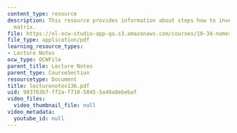 ```yaml
---
content_type: resource
description: This resource provides information about steps how to inverse of a square
  matrix.
file: https://ol-ocw-studio-app-qa.s3.amazonaws.com/courses/10-34-numerical-methods-applied-to-chemical-engineering-fall-2005/903763b7ff2af71058455a49a8ebebaf_lecturenotes136.pdf
file_type: application/pdf
learning_resource_types:
- Lecture Notes
ocw_type: OCWFile
parent_title: Lecture Notes
parent_type: CourseSection
resourcetype: Document
title: lecturenotes136.pdf
uid: 903763b7-ff2a-f710-5845-5a49a8ebebaf
video_files:
  video_thumbnail_file: null
video_metadata:
  youtube_id: null
---
```

